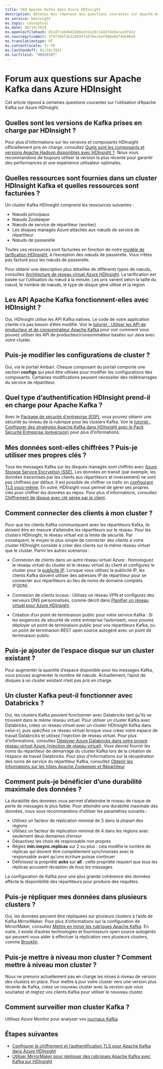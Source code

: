 ```yaml
---
title: FAQ Apache Kafka dans Azure HDInsight
description: Obtenez des réponses aux questions courantes sur Apache Kafka sur Azure HDInsight, un service cloud Hadoop géré.
ms.service: hdinsight
ms.topic: conceptual
ms.date: 08/14/2019
ms.openlocfilehash: 851d7ceb44d2466ed31e26c1442fde9acea9fd22
ms.sourcegitcommit: 2f9f306fa5224595fa5f8ec6af498a0df4de08a8
ms.translationtype: HT
ms.contentlocale: fr-FR
ms.lasthandoff: 01/28/2021
ms.locfileid: "98939107"
---
```

# <a name="frequently-asked-questions-about-apache-kafka-in-azure-hdinsight"></a>Forum aux questions sur Apache Kafka dans Azure HDInsight

Cet article répond à certaines questions courantes sur l’utilisation d’Apache Kafka sur Azure HDInsight.

## <a name="what-kafka-versions-are-supported-by-hdinsight"></a>Quelles sont les versions de Kafka prises en charge par HDInsight ?

Pour plus d’informations sur les versions et composants HDInsight officiellement pris en charge, consultez [Quels sont les composants et versions Apache Hadoop disponibles avec HDInsight ?](../hdinsight-component-versioning.md#supported-hdinsight-versions). Nous vous recommandons de toujours utiliser la version la plus récente pour garantir des performances et une expérience utilisateur optimales.

## <a name="what-resources-are-provided-in-an-hdinsight-kafka-cluster-and-what-resources-am-i-charged-for"></a>Quelles ressources sont fournies dans un cluster HDInsight Kafka et quelles ressources sont facturées ?

Un cluster Kafka HDInsight comprend les ressources suivantes :

* Nœuds principaux
* Nœuds Zookeeper
* Nœuds de service de répartiteur (worker) 
* Les disques managés Azure attachés aux nœuds de service de répartiteur
* Nœuds de passerelle

Toutes ces ressources sont facturées en fonction de notre [modèle de tarification HDInsight](https://azure.microsoft.com/pricing/details/hdinsight/), à l’exception des nœuds de passerelle. Vous n’êtes pas facturé pour les nœuds de passerelle.

Pour obtenir une description plus détaillée de différents types de nœuds, consultez [Architecture de réseau virtuel Azure HDInsight](../hdinsight-virtual-network-architecture.md). La tarification est basée sur l’utilisation du nœud à la minute. Les prix varient selon la taille du nœud, le nombre de nœuds, le type de disque géré utilisé et la région.

## <a name="do-apache-kafka-apis-work-with-hdinsight"></a>Les API Apache Kafka fonctionnent-elles avec HDInsight ?

Oui, HDInsight utilise les API Kafka natives. Le code de votre application cliente n’a pas besoin d’être modifié. Voir le [tutoriel : Utiliser les API de producteur et de consommateur Apache Kafka](./apache-kafka-producer-consumer-api.md) pour voir comment vous pouvez utiliser les API de producteur/consommateur basées sur Java avec votre cluster.

## <a name="can-i-change-cluster-configurations"></a>Puis-je modifier les configurations de cluster ?

Oui, via le portail Ambari. Chaque composant du portail comporte une section **configs** qui peut être utilisée pour modifier les configurations des composants. Certaines modifications peuvent nécessiter des redémarrages du service de répartiteur.

## <a name="what-type-of-authentication-does-hdinsight-support-for-apache-kafka"></a>Quel type d’authentification HDInsight prend-il en charge pour Apache Kafka ?

Avec le [Package de sécurité d'entreprise (ESP)](../domain-joined/apache-domain-joined-architecture.md), vous pouvez obtenir une sécurité au niveau de la rubrique pour les clusters Kafka. Voir le [tutoriel : Configurer des stratégies Apache Kafka dans HDInsight avec le Pack Sécurité Entreprise (préversion)](../domain-joined/apache-domain-joined-run-kafka.md) pour plus d’informations.

## <a name="is-my-data-encrypted-can-i-use-my-own-keys"></a>Mes données sont-elles chiffrées ? Puis-je utiliser mes propres clés ?

Tous les messages Kafka sur les disques managés sont chiffrés avec [Azure Storage Service Encryption (SSE).](../../storage/common/storage-service-encryption.md) Les données en transit (par exemple, les données transmises par les clients aux répartiteurs et inversement) ne sont pas chiffrées par défaut. Il est possible de chiffrer ce trafic en [configurant TLS vous-même](./apache-kafka-ssl-encryption-authentication.md). En outre, HDInsight vous permet de gérer ses propres clés pour chiffrer les données au repos. Pour plus d'informations, consultez [Chiffrement de disque avec clé gérée par le client](../disk-encryption.md).

## <a name="how-do-i-connect-clients-to-my-cluster"></a>Comment connecter des clients à mon cluster ?

Pour que les clients Kafka communiquent avec les répartiteurs Kafka, ils doivent être en mesure d’atteindre les répartiteurs sur le réseau. Pour les clusters HDInsight, le réseau virtuel est la limite de sécurité. Par conséquent, le moyen le plus simple de connecter des clients à votre cluster HDInsight consiste à créer des clients sur le même réseau virtuel que le cluster. Parmi les autres scénarios :

* Connexion de clients dans un autre réseau virtuel Azure : Homologuez le réseau virtuel du cluster et le réseau virtuel du client et configurez le cluster pour la [publicité IP](apache-kafka-connect-vpn-gateway.md#configure-kafka-for-ip-advertising). Lorsque vous utilisez la publicité IP, les clients Kafka doivent utiliser des adresses IP de répartiteur pour se connecter aux répartiteurs au lieu de noms de domaine complets (FQDN).

* Connexion de clients locaux : Utilisez un réseau VPN et configurez des serveurs DNS personnalisés, comme décrit dans [Planifier un réseau virtuel pour Azure HDInsight](../hdinsight-plan-virtual-network-deployment.md).

* Création d’un point de terminaison public pour votre service Kafka : Si les exigences de sécurité de votre entreprise l’autorisent, vous pouvez déployer un point de terminaison public pour vos répartiteurs Kafka, ou un point de terminaison REST open source autogéré avec un point de terminaison public.

## <a name="can-i-add-more-disk-space-on-an-existing-cluster"></a>Puis-je ajouter de l’espace disque sur un cluster existant ?

Pour augmenter la quantité d’espace disponible pour les messages Kafka, vous pouvez augmenter le nombre de nœuds. Actuellement, l’ajout de disques à un cluster existant n’est pas pris en charge.

## <a name="can-a-kafka-cluster-work-with-databricks"></a>Un cluster Kafka peut-il fonctionner avec Databricks ? 

Oui, les clusters Kafka peuvent fonctionner avec Databricks tant qu’ils se trouvent dans le même réseau virtuel. Pour utiliser un cluster Kafka avec Databricks, créez un réseau virtuel avec un cluster HDInsight Kafka dans celui-ci, puis spécifiez ce réseau virtuel lorsque vous créez votre espace de travail Databricks et utilisez l’injection de réseau virtuel. Pour plus d’informations, consultez [Déployer Azure Databricks dans votre propre réseau virtuel Azure (injection de réseau virtuel)](/azure/databricks/administration-guide/cloud-configurations/azure/vnet-inject). Vous devrez fournir les noms du répartiteur de démarrage du cluster Kafka lors de la création de l’espace de travail Databricks. Pour plus d’informations sur la récupération des noms de service du répartiteur Kafka, consultez [Obtenir les informations sur les hôtes Apache Zookeeper et Répartiteur](./apache-kafka-get-started.md#getkafkainfo).

## <a name="how-can-i-have-maximum-data-durability"></a>Comment puis-je bénéficier d’une durabilité maximale des données ?

La durabilité des données vous permet d’atteindre le niveau de risque de perte de messages le plus faible. Pour atteindre une durabilité maximale des données, nous vous recommandons d’utiliser les paramètres suivants :

* Utilisez un facteur de réplication minimal de 3 dans la plupart des régions
* Utilisez un facteur de réplication minimal de 4 dans les régions avec seulement deux domaines d’erreur
* Désactivez les choix de responsable non propres
* Réglez **min.insync.replicas** sur 2 ou plus : cela modifie le nombre de réplicas qui doivent être complètement synchronisés avec le responsable avant qu’une écriture puisse continuer
* Définissez la propriété **acks** sur **all** : cette propriété requiert que tous les réplicas accusent réception de tous les messages

La configuration de Kafka pour une plus grande cohérence des données affecte la disponibilité des répartiteurs pour produire des requêtes.

## <a name="can-i-replicate-my-data-to-multiple-clusters"></a>Puis-je répliquer mes données dans plusieurs clusters ?

Oui, les données peuvent être répliquées sur plusieurs clusters à l’aide de Kafka MirrorMaker. Pour plus d’informations sur la configuration de MirrorMaker, consultez [Mettre en miroir les rubriques Apache Kafka](apache-kafka-mirroring.md). En outre, il existe d’autres technologies et fournisseurs open source autogérés qui peuvent vous aider à effectuer la réplication vers plusieurs clusters, comme [Brooklin](https://github.com/linkedin/Brooklin/).

## <a name="can-i-upgrade-my-cluster-how-should-i-upgrade-my-cluster"></a>Puis-je mettre à niveau mon cluster ? Comment mettre à niveau mon cluster ?

Nous ne prenons actuellement pas en charge les mises à niveau de version des clusters en place. Pour mettre à jour votre cluster vers une version plus récente de Kafka, créez un nouveau cluster avec la version que vous souhaitez et migrez vos clients Kafka pour utiliser le nouveau cluster.

## <a name="how-do-i-monitor-my-kafka-cluster"></a>Comment surveiller mon cluster Kafka ?

Utilisez Azure Monitor pour analyser vos [journaux Kafka](./apache-kafka-log-analytics-operations-management.md).

## <a name="next-steps"></a>Étapes suivantes

* [Configurer le chiffrement et l’authentification TLS pour Apache Kafka dans Azure HDInsight](./apache-kafka-ssl-encryption-authentication.md)
* [Utiliser MirrorMaker pour répliquer des rubriques Apache Kafka avec Kafka sur HDInsight](./apache-kafka-mirroring.md)